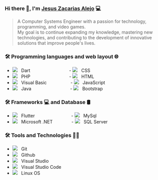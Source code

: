 ### Hi there 👋, I'm [Jesus Zacarias Alejo](https://jesuszacarias.github.io/YisusWeb/) :computer:
> A Computer Systems Engineer with a passion for technology, programming, and video games.
> <br> My goal is to continue expanding my knowledge, mastering new technologies, and contributing to the development of innovative solutions that improve people's lives.
<h3>🛠 Programming languages and web layout 🌐</h3>

- ![](https://img.icons8.com/color/24/dart.png) &nbsp; Dart &nbsp; &nbsp; &nbsp; &nbsp; &nbsp; &nbsp; &nbsp; &nbsp; &nbsp; &nbsp; &nbsp; &nbsp; &nbsp; &nbsp; &nbsp; - ![](https://img.icons8.com/color/24/css3.png) &nbsp; CSS
- ![](https://img.icons8.com/external-those-icons-flat-those-icons/24/external-PHP-programming-and-development-those-icons-flat-those-icons.png) &nbsp; PHP &nbsp; &nbsp; &nbsp; &nbsp; &nbsp; &nbsp; &nbsp; &nbsp; &nbsp; &nbsp; &nbsp; &nbsp; &nbsp; &nbsp; &nbsp; - ![](https://img.icons8.com/color/24/html-5--v1.png) &nbsp; HTML
- ![](https://img.icons8.com/external-others-iconmarket/24/external-vb-file-types-others-iconmarket.png) &nbsp; Visual Basic &nbsp; &nbsp; &nbsp; &nbsp; &nbsp; &nbsp; &nbsp; &nbsp; &nbsp;  - ![](https://img.icons8.com/color/24/javascript--v1.png) &nbsp; JavaScript
- ![](https://img.icons8.com/color/24/java-coffee-cup-logo--v1.png) &nbsp; Java &nbsp; &nbsp; &nbsp; &nbsp; &nbsp; &nbsp; &nbsp; &nbsp; &nbsp; &nbsp; &nbsp; &nbsp; &nbsp;  &nbsp; &nbsp;  - ![](https://img.icons8.com/color/24/bootstrap--v2.png) &nbsp; Bootstrap
<h3>🛠 Frameworks 💻 and Database 🛢 </h3>

- ![](https://img.icons8.com/color/24/flutter.png) &nbsp; Flutter  &nbsp; &nbsp; &nbsp; &nbsp; &nbsp; &nbsp; &nbsp; &nbsp; &nbsp; &nbsp; &nbsp; &nbsp; &nbsp; &nbsp; - ![](https://img.icons8.com/fluency/24/mysql-logo.png) &nbsp; MySql
- ![](https://img.icons8.com/color/24/net-framework.png) &nbsp; Microsoft .NET  &nbsp; &nbsp; &nbsp; &nbsp; &nbsp; &nbsp; &nbsp; - ![](https://img.icons8.com/color/24/microsoft-sql-server.png) &nbsp; SQL Server






<h3>🛠 Tools and Technologies 👨‍💻</h3>

- ![](https://img.icons8.com/color/24/git.png) &nbsp; Git
- ![](https://img.icons8.com/external-those-icons-flat-those-icons/24/external-GitHub-Logo-social-media-those-icons-flat-those-icons.png) &nbsp; Github
- ![](https://img.icons8.com/color/24/visual-studio--v2.png) &nbsp; Visual Studio
- ![](https://img.icons8.com/fluency/24/visual-studio-code-2019.png) &nbsp; Visual Studio Code
- ![](https://img.icons8.com/external-those-icons-flat-those-icons/24/external-Linux-logos-and-brands-those-icons-flat-those-icons.png) &nbsp; Linux OS



<!--
**JesusZacarias/JesusZacarias** is a ✨ _special_ ✨ repository because its `README.md` (this file) appears on your GitHub profile.

Here are some ideas to get you started:

- 🔭 I’m currently working on ...
- 🌱 I’m currently learning ...
- 👯 I’m looking to collaborate on ...
- 🤔 I’m looking for help with ...
- 💬 Ask me about ...
- 📫 How to reach me: ...
- 😄 Pronouns: ...
- ⚡ Fun fact: ...
-->
